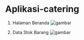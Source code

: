 # Aplikasi-catering

1. Halaman Beranda
![gambar](https://user-images.githubusercontent.com/32360091/111485216-64600280-8771-11eb-8cf8-2fffb34e4b79.png)

2. Data Stok Barang
![gambar](https://user-images.githubusercontent.com/32360091/111485429-92dddd80-8771-11eb-9a05-09c8fa5c5616.png)
